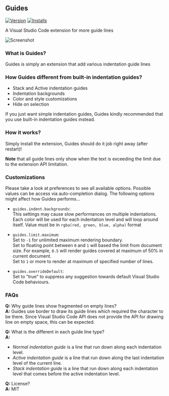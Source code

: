 ## Guides
[![Version](https://vsmarketplacebadge.apphb.com/version/spywhere.guides.svg)](https://marketplace.visualstudio.com/items?itemName=spywhere.guides)
[![Installs](https://vsmarketplacebadge.apphb.com/installs/spywhere.guides.svg)](https://marketplace.visualstudio.com/items?itemName=spywhere.guides)

A Visual Studio Code extension for more guide lines

![Screenshot](https://github.com/spywhere/vscode-guides/raw/master/images/screenshot.png)

### What is Guides?
Guides is simply an extension that add various indentation guide lines

### How Guides different from built-in indentation guides?
- Stack and Active indentation guides
- Indentation backgrounds
- Color and style customizations
- Hide on selection

If you just want simple indentation guides, Guides kindly recommended that you use built-in indentation guides instead.

### How it works?
Simply install the extension, Guides should do it job right away (after restart)!

**Note** that all guide lines only show when the text is exceeding the limit due to the extension API limitation.

### Customizations

Please take a look at preferences to see all available options.
Possible values can be access via auto-completion dialog.
The following options might affect how Guides performs...

- `guides.indent.backgrounds`:  
This settings may cause slow performances on multiple indentations.
Each color will be used for each indentation level and will loop around itself.
Value must be in `rgba(red, green, blue, alpha)` format

- `guides.limit.maximum`:  
Set to `-1` for unlimited maximum rendering boundary.  
Set to floating point between `0` and `1` will based the limit from document size.
For example, `0.5` will render guides covered at maximum of 50% in current document.  
Set to `1` or more to render at maximum of specified number of lines.

- `guides.overrideDefault`:  
Set to "true" to suppress any suggestion towards default Visual Studio Code behaviours.

### FAQs

**Q:** Why guide lines show fragmented on empty lines?  
**A:** Guides use border to draw its guide lines which required the character to be there.
Since Visual Studio Code API does not provide the API for drawing line on empty space, this can be expected.

**Q:** What is the different in each guide line type?  
**A:**
- *Normal indentation guide* is a line that run down along each indentation level.
- *Active indentation guide* is a line that run down along the last indentation level of the current line.
- *Stack indentation guide* is a line that run down along each indentation level that comes before the active indentation level.

**Q:** License?  
**A:** MIT
